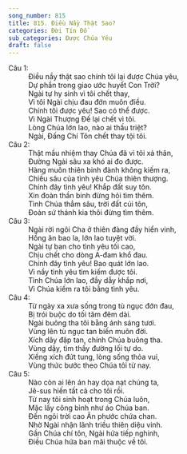 ```yaml
---
song_number: 815
title: 815. Điều Nầy Thật Sao?
categories: Đời Tín Đồ
sub_categories: Được Chúa Yêu
draft: false
---
```

<dl><dt>Câu 1:</dt><dd data-verse="1">Điều nầy thật sao chính tôi lại được Chúa yêu, <br/>Dự phần trong giao ước huyết Con Trời? <br/>Ngài tự hy sinh vì tôi chết thay, <br/>Vì tôi Ngài chịu đau đớn muôn điều. <br/>Chính tôi được yêu! Sao có thể được. <br/>Vì Ngài Thượng Đế lại chết vì tôi. <br/>Lòng Chúa lớn lao, nào ai thấu triệt? <br/>Ngài, Đấng Chí Tôn chết thay tội tôi. </dd><dt>Câu 2:</dt><dd data-verse="2">Thật mầu nhiệm thay Chúa đã vì tôi xả thân, <br/>Đường Ngài sâu xa khó ai đo được. <br/>Hàng muôn thiên binh đành không kiếm ra, <br/>Chiều sâu của tình yêu Chúa thiên thượng. <br/>Chính đây tình yêu! Khắp đất suy tôn. <br/>Xin đoàn thần binh đừng hỏi tìm thêm. <br/>Tình Chúa thẳm sâu, trời đất cúi tôn, <br/>Đoàn sứ thánh kia thôi đừng tìm thêm. </dd><dt>Câu 3:</dt><dd data-verse="3">Ngài rời ngôi Cha ở thiên đàng đầy hiển vinh, <br/>Hồng ân bao la, lớn lao tuyệt vời. <br/>Ngài tự ban cho tình yêu tối cao, <br/>Chịu chết cho dòng A-đam khổ đau. <br/>Chính đây tình yêu! Bao quát lớn lao. <br/>Vì nầy tình yêu tìm kiếm được tôi. <br/>Tình Chúa lớn lao, đầy dẫy khắp nơi, <br/>Vì Chúa kiếm ra tôi bằng tình yêu. </dd><dt>Câu 4:</dt><dd data-verse="4">Từ ngày xa xưa sống trong tù ngục đớn đau, <br/>Bị trói buộc do tối tăm đêm dài. <br/>Ngài buông tha tôi bằng ánh sáng tươi. <br/>Vùng lên tù ngục tan biến muôn đời. <br/>Xích dây đập tan, chính Chúa buông tha. <br/>Vùng dậy, tìm thấy đường lối tự do. <br/>Xiềng xích đứt tung, lòng sống thỏa vui, <br/>Vùng thức bước theo Chúa tôi từ nay. </dd><dt>Câu 5:</dt><dd data-verse="5">Nào còn ai lên án hay dọa nạt chúng ta, <br/>Jê-sus hiến tất cả cho tôi rồi. <br/>Từ nay tôi sinh hoạt trong Chúa luôn, <br/>Mặc lấy công bình như áo Chúa ban. <br/>Đến ngôi trời cao Ân phước chứa chan. <br/>Nhờ Ngài nhận lãnh triều thiên diệu vinh. <br/>Gần Chúa chí tôn, Ngài hứa tiếp nghinh, <br/>Điều Chúa hứa ban mãi thuộc về tôi. </dd></dl>